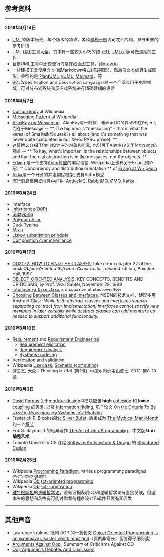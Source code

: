 参考资料 
-------

----

#### 2016年4月14日

- [UML](http://www.uml-diagrams.org)的版本历史，每个版本的特点，各种[建模示例](http://www.uml-diagrams.org/index-examples.html)均可在此找到，具有重要的参考价值
- UML 绘图工具[大全](https://en.wikipedia.org/wiki/List_of_Unified_Modeling_Language_tools)，其中有一些较为小巧的如 [yED](https://www.yworks.com/products/yed), [UMLet](http://www.umlet.com) 等可做漂亮的工作
- 目前UML工具中比较流行的是在线画图工具，如[draw.io](https://www.draw.io)
- 一些建模工具使用文本(如Markdown格式)描述图形，然后将文本编译生成图形。典型的是 [PlantUML](http://plantuml.com), [yUML](http://yuml.me), [Mermaid](http://knsv.github.io/mermaid/)，等
- [SDL](https://en.wikipedia.org/wiki/Specification_and_Description_Language)(Specification and Description Language)是一个广泛应用于电信领域，可对分布式系统和反应式系统进行精确建模的语言


#### 2016年4月7日

- <a href="https://en.wikipedia.org/wiki/Concurrency_(computer_science)">Concurrency</a> at Wikipedia
- [Messaging Pattern](https://en.wikipedia.org/wiki/Messaging_pattern) at Wikipedia
- [AllanKay on Messaging](http://c2.com/cgi/wiki?AlanKayOnMessaging) , AlanKay的一封信，他表示OO的要点不在Object, 而在于Message -- ** The big idea is "messaging" - that is what the kernal of Smalltalk/Squeak is all about (and it's something that was never quite completed in our Xerox PARC phase). **
- [这篇博文](http://alexsquest.com/texts/the-talking-objects-a-tale-about-message-oriented-programming)介绍了Rails设计中的对象和消息, 也引用了AlanKay关于Message的观点 -- ** To Kay, what's important is the relationships between objects, and that the real abstraction is in the messages, not the objects. **
- [Erlang](http://www.erlang.org) 是一个支持[Actor模型](https://en.wikipedia.org/wiki/Actor_model)的编程语言. Wikipedia上也有关于Erlang的介绍: ** Concurrency and distribution orientation ** of <a href="https://en.wikipedia.org/wiki/Erlang_(programming_language)">Erlang at Wikipedia</a>
- [Akka](http://akka.io)是一个开源的并发编程框架, 支持Actor模型 
- 流行消息框架或消息中间件: [ActiveMQ](http://activemq.apache.org), [RabbitMQ](https://www.rabbitmq.com), [ØMQ](http://zeromq.org), [Kafka](http://kafka.apache.org)


#### 2016年3月24日

- <a href="https://en.wikipedia.org/wiki/Interface_(computing)">Interface</a>
- <a href="https://en.wikipedia.org/wiki/Inheritance_(object-oriented_programming)">Inheritance(OOP)</a>
- [Subtyping](https://en.wikipedia.org/wiki/Subtyping)
- <a href="https://en.wikipedia.org/wiki/Polymorphism_(computer_science)">Polymorphism</a>
- [Duck Typing](https://en.wikipedia.org/wiki/Duck_typing)
- [Mixin](https://en.wikipedia.org/wiki/Mixin)
- [Liskov substitution principle](https://en.wikipedia.org/wiki/Liskov_substitution_principle)
- [Composition over inheritance](https://en.wikipedia.org/wiki/Composition_over_inheritance)

#### 2016年3月17日

* [OOSC-2: HOW TO FIND THE CLASSES](https://archive.eiffel.com/doc/manuals/technology/oosc/finding/page.html),  taken from chapter 22 of the book *Object-Oriented Software Construction*, second edition, Prentice Hall, 1997
* [OBJECT-ORIENTED ANALYSIS](http://www.umsl.edu/~sauterv/analysis/ooa.html), KEY CONCEPTS, BENEFITS AND CRITICISMS, by Prof. Vicki Sauter, November 29, 1999
* [Interface vs Base class](http://stackoverflow.com/questions/56867/interface-vs-base-class), a discussion at stackoverflow
* <a href="https://msdn.microsoft.com/library/ms229013(v=vs.100).aspx">Choosing Between Classes and Interfaces</a>, MSDN的技术文档，建议多用 Abstract Class: *While both abstract classes and interfaces support separating contract from implementation, interfaces cannot specify new members in later versions while abstract classes can add members as needed to support additional functionality.*


#### 2016年3月10日

* [Requirement](https://en.wikipedia.org/wiki/Requirement) and [Requirement Engineering](https://en.wikipedia.org/wiki/Requirements_engineering)
  - [Requirement elicitation](https://en.wikipedia.org/wiki/Requirements_elicitation)
  - [Requirement analysis](https://en.wikipedia.org/wiki/Requirements_analysis)
  - [Systems modeling](https://en.wikipedia.org/wiki/Systems_modeling)
* [Verification and validation](https://en.wikipedia.org/wiki/Verification_and_validation)
* Wikipedia [Use case](https://en.wikipedia.org/wiki/Use_case), <a href="https://en.wikipedia.org/wiki/Scenario_(computing)">Scenario (computing)</a>
* 谭云杰, 大象：Thinking in UML(第2版), 中国水利水电出版社, 2012. 第8-10章

#### 2016年3月3日


* [David Parnas](https://en.wikipedia.org/wiki/David_Parnas) 关于[modular design](https://en.wikipedia.org/wiki/Modular_design)中模块应该 **high** <a href="https://en.wikipedia.org/wiki/Cohesion_(computer_science)">cohesion</a> 和 **loose** <a href="https://en.wikipedia.org/wiki/Coupling_(computer_programming)">coupling</a> 的思想, 
以及 [Information Hiding](https://en.wikipedia.org/wiki/Information_hiding), 见于论文 [On the Criteria To Be Used in Decomposing Systems into Modules](http://www.cs.umd.edu/class/spring2003/cmsc838p/Design/criteria.pdf)
* Frederick P. Brooks的[No Silver Bullet](https://en.wikipedia.org/wiki/No_Silver_Bullet), 后来成为 [The Mythical Man-Month](https://en.wikipedia.org/wiki/The_Mythical_Man-Month)的一个[章节](http://www.cs.nott.ac.uk/~pszcah/G51ISS/Documents/NoSilverBullet.html)
* Eric S. Raymond 的经典著作 [The Art of Unix Programming](http://catb.org/esr/writings/taoup/)，中文版 **Unix编程艺术**
* Toronto University CS 课程 [Software Architecture & Design](http://www.cs.toronto.edu/~penny/teaching/csc407-02s/) 的 [Structured Design](http://www.cs.toronto.edu/~penny/teaching/csc407-02s/lectures/04structured-design.pdf)

#### 2016年2月25日

* Wikipedia [Progrmming Paradigm](https://en.wikipedia.org/wiki/Programming_paradigm),  various programming paradigms [overviews graph](images/Programming_paradigms.svg)
* Wikipedia [Object-oriented programming](https://en.wikipedia.org/wiki/Object-oriented_programming)
* Wikipedia [Object--orientation](https://en.wikipedia.org/wiki/Object-orientation)
* [维特根斯坦](https://en.wikipedia.org/wiki/Ludwig_Wittgenstein)的[逻辑哲学论](https://zh.wikipedia.org/wiki/逻辑哲学论)，没有证据表明OO和逻辑哲学论有直接关联，但这本书的思想和风格有可能对你看待程序设计和软件开发有所启发


----


其他声音
-------

* Lawrence krubner 批判 OOP 的一篇长文 [Object Oriented Programming is an expensive disaster which must
 end](http://www.smashcompany.com/technology/object-oriented-programming-is-an-expensive-disaster-which-must-end)（真的非常长，但值得仔细阅读）
* [Arguments Against Oop](http://c2.com/cgi/wiki?ArgumentsAgainstOop) , Summary of Criticisms Against OO
* [Oop Arguments Debates And Discussion](http://c2.com/cgi/wiki?OopArgumentsDebatesAndDiscussion)

